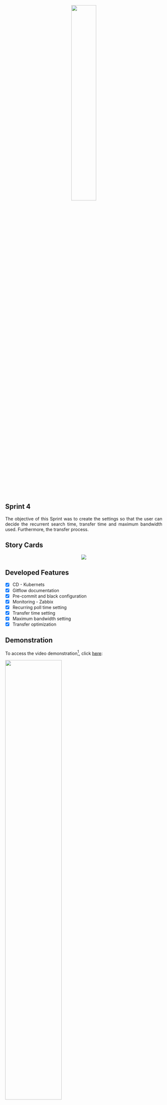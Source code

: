 <div align="center">
  <img src="https://user-images.githubusercontent.com/74321890/228393527-9bd20785-93b0-4da2-b774-97e81e59e6e4.svg" width="40%">
</div>

## Sprint 4

<p align="justify">
The objective of this Sprint was to create the settings so that the user can decide the recurrent search time, transfer time and maximum bandwidth used. Furthermore, the transfer process.
</p>
  
## Story Cards
<p align="center">
  <img src="https://github.com/DolphinDatabase/Cloud-In/assets/58821700/f40667be-2dc1-4718-9905-a760f50455b3"/>
</p>

## Developed Features

- [X] CD - Kubernets
- [X] Gitflow documentation
- [X] Pre-commit and black configuration
- [X] Monitoring - Zabbix
- [X] Recurring poll time setting
- [X] Transfer time setting
- [X] Maximum bandwidth setting
- [X] Transfer optimization

## Demonstration

To access the video demonstration[^1], click [here](https://youtu.be/2koEwBcI6AM):

[<img src="https://user-images.githubusercontent.com/74321890/228991716-687c07f9-3b6a-4cea-b855-677b51b2b20a.svg" width="60%" height="60%">](https://youtu.be/2koEwBcI6AM "Cloud-in vídeo Demonstração")

## Members

 - Betriz Medeiros (PO)
 - Pedro Motta (SM)
 - Abraão Henrique (DEV)
 - Hamilton Zanini (DEV)
 - Renata Garcia (DEV)
 - Victor Cavichioli (DEV)
 
For more information[^2], click [here](https://github.com/DolphinDatabase/Cloud-In/wiki/Development-Team).

[^1]: Video produced and edited by the members of the group.
[^2]: Team responsible for API development
